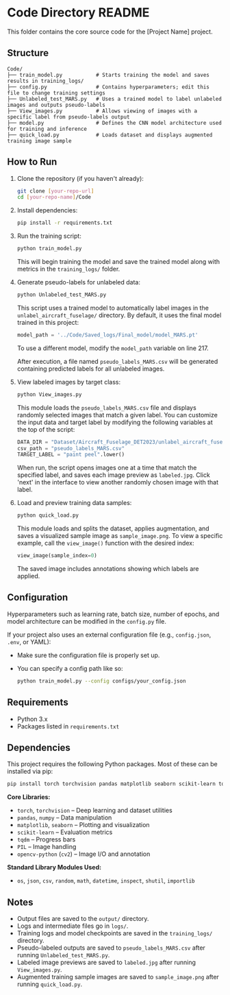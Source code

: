 # Code Directory README

This folder contains the core source code for the \[Project Name] project.

## Structure

```
Code/
├── train_model.py           # Starts training the model and saves results in training_logs/
├── config.py                # Contains hyperparameters; edit this file to change training settings
├── Unlabeled_test_MARS.py   # Uses a trained model to label unlabeled images and outputs pseudo-labels
├── View_images.py           # Allows viewing of images with a specific label from pseudo-labels output
├── model.py                 # Defines the CNN model architecture used for training and inference
├── quick_load.py            # Loads dataset and displays augmented training image sample
```

## How to Run

1. Clone the repository (if you haven't already):

   ```bash
   git clone [your-repo-url]
   cd [your-repo-name]/Code
   ```

2. Install dependencies:

   ```bash
   pip install -r requirements.txt
   ```

3. Run the training script:

   ```bash
   python train_model.py
   ```

   This will begin training the model and save the trained model along with metrics in the `training_logs/` folder.

4. Generate pseudo-labels for unlabeled data:

   ```bash
   python Unlabeled_test_MARS.py
   ```

   This script uses a trained model to automatically label images in the `unlabel_aircraft_fuselage/` directory.
   By default, it uses the final model trained in this project:

   ```python
   model_path = '../Code/Saved_logs/Final_model/model_MARS.pt'
   ```

   To use a different model, modify the `model_path` variable on line 217.

   After execution, a file named `pseudo_labels_MARS.csv` will be generated containing predicted labels for all unlabeled images.

5. View labeled images by target class:

   ```bash
   python View_images.py
   ```

   This module loads the `pseudo_labels_MARS.csv` file and displays randomly selected images that match a given label.
   You can customize the input data and target label by modifying the following variables at the top of the script:

   ```python
   DATA_DIR = "Dataset/Aircraft_Fuselage_DET2023/unlabel_aircraft_fuselage"
   csv_path = "pseudo_labels_MARS.csv"
   TARGET_LABEL = "paint peel".lower()
   ```

   When run, the script opens images one at a time that match the specified label, and saves each image preview as `labeled.jpg`.
   Click 'next' in the interface to view another randomly chosen image with that label.

6. Load and preview training data samples:

   ```bash
   python quick_load.py
   ```

   This module loads and splits the dataset, applies augmentation, and saves a visualized sample image as `sample_image.png`.
   To view a specific example, call the `view_image()` function with the desired index:

   ```python
   view_image(sample_index=0)
   ```

   The saved image includes annotations showing which labels are applied.

## Configuration

Hyperparameters such as learning rate, batch size, number of epochs, and model architecture can be modified in the `config.py` file.

If your project also uses an external configuration file (e.g., `config.json`, `.env`, or YAML):

* Make sure the configuration file is properly set up.
* You can specify a config path like so:

  ```bash
  python train_model.py --config configs/your_config.json
  ```

## Requirements

* Python 3.x
* Packages listed in `requirements.txt`

## Dependencies

This project requires the following Python packages. Most of these can be installed via pip:

```bash
pip install torch torchvision pandas matplotlib seaborn scikit-learn tqdm pillow
```

**Core Libraries:**

* `torch`, `torchvision` – Deep learning and dataset utilities
* `pandas`, `numpy` – Data manipulation
* `matplotlib`, `seaborn` – Plotting and visualization
* `scikit-learn` – Evaluation metrics
* `tqdm` – Progress bars
* `PIL` – Image handling
* `opencv-python` (`cv2`) – Image I/O and annotation

**Standard Library Modules Used:**

* `os`, `json`, `csv`, `random`, `math`, `datetime`, `inspect`, `shutil`, `importlib`

## Notes

* Output files are saved to the `output/` directory.
* Logs and intermediate files go in `logs/`.
* Training logs and model checkpoints are saved in the `training_logs/` directory.
* Pseudo-labeled outputs are saved to `pseudo_labels_MARS.csv` after running `Unlabeled_test_MARS.py`.
* Labeled image previews are saved to `labeled.jpg` after running `View_images.py`.
* Augmented training sample images are saved to `sample_image.png` after running `quick_load.py`.
